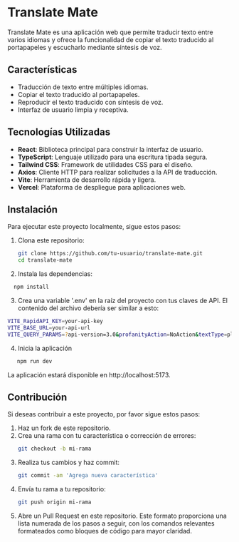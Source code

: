 # Translate Mate 

Translate Mate es una aplicación web que permite traducir texto entre varios idiomas y ofrece la funcionalidad de copiar el texto traducido al portapapeles y escucharlo mediante síntesis de voz.

## Características

- Traducción de texto entre múltiples idiomas.
- Copiar el texto traducido al portapapeles.
- Reproducir el texto traducido con síntesis de voz.
- Interfaz de usuario limpia y receptiva.

## Tecnologías Utilizadas

- **React**: Biblioteca principal para construir la interfaz de usuario.
- **TypeScript**: Lenguaje utilizado para una escritura tipada segura.
- **Tailwind CSS**: Framework de utilidades CSS para el diseño.
- **Axios**: Cliente HTTP para realizar solicitudes a la API de traducción.
- **Vite**: Herramienta de desarrollo rápida y ligera.
- **Vercel**: Plataforma de despliegue para aplicaciones web.


## Instalación

Para ejecutar este proyecto localmente, sigue estos pasos:

1. Clona este repositorio:
   ```bash
   git clone https://github.com/tu-usuario/translate-mate.git
   cd translate-mate


2. Instala las dependencias:
  ```bash
    npm install
  ```

3. Crea una variable '.env' en la raíz del proyecto con tus claves de API. El contenido del archivo debería ser similar a esto:
  ```bash
  VITE_RapidAPI_KEY=your-api-key
  VITE_BASE_URL=your-api-url
  VITE_QUERY_PARAMS=?api-version=3.0&profanityAction=NoAction&textType=plain
  ```

4. Inicia la aplicación
 ```bash
    npm run dev
  ```
La aplicación estará disponible en http://localhost:5173.

## Contribución

Si deseas contribuir a este proyecto, por favor sigue estos pasos:
1. Haz un fork de este repositorio.
2. Crea una rama con tu característica o corrección de errores:
   ```bash
   git checkout -b mi-rama
3. Realiza tus cambios y haz commit:
   ```bash
   git commit -am 'Agrega nueva característica'
4. Envía tu rama a tu repositorio:
   ```bash
   git push origin mi-rama
5. Abre un Pull Request en este repositorio.
Este formato proporciona una lista numerada de los pasos a seguir, con los comandos relevantes formateados como bloques de código para mayor claridad.



